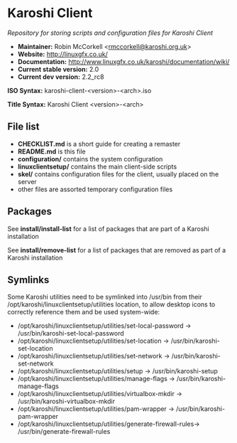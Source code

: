 # Karoshi Client

*Repository for storing scripts and configuration files for Karoshi Client*

- **Maintainer:** Robin McCorkell &lt;rmccorkell@karoshi.org.uk&gt;
- **Website:** http://linuxgfx.co.uk/
- **Documentation:** http://www.linuxgfx.co.uk/karoshi/documentation/wiki/
- **Current stable version:** 2.0
- **Current dev version:** 2.2_rc8

**ISO Syntax:** karoshi-client-&lt;version&gt;-&lt;arch&gt;.iso

**Title Syntax:** Karoshi Client &lt;version&gt;-&lt;arch&gt;

## File list

- **CHECKLIST.md** is a short guide for creating a remaster
- **README.md** is this file
- **configuration/** contains the system configuration
- **linuxclientsetup/** contains the main client-side scripts
- **skel/** contains configuration files for the client, usually placed on the server
- other files are assorted temporary configuration files

## Packages

See **install/install-list** for a list of packages that are part of a Karoshi installation

See **install/remove-list** for a list of packages that are removed as part of a Karoshi installation

## Symlinks

Some Karoshi utilities need to be symlinked into /usr/bin from their /opt/karoshi/linuxclientsetup/utilities location, to allow desktop icons to correctly reference them and be used system-wide:

- /opt/karoshi/linuxclientsetup/utilities/set-local-password -> /usr/bin/karoshi-set-local-password
- /opt/karoshi/linuxclientsetup/utilities/set-location -> /usr/bin/karoshi-set-location
- /opt/karoshi/linuxclientsetup/utilities/set-network -> /usr/bin/karoshi-set-network
- /opt/karoshi/linuxclientsetup/utilities/setup -> /usr/bin/karoshi-setup
- /opt/karoshi/linuxclientsetup/utilities/manage-flags -> /usr/bin/karoshi-manage-flags
- /opt/karoshi/linuxclientsetup/utilities/virtualbox-mkdir -> /usr/bin/karoshi-virtualbox-mkdir
- /opt/karoshi/linuxclientsetup/utilities/pam-wrapper -> /usr/bin/karoshi-pam-wrapper
- /opt/karoshi/linuxclientsetup/utilities/generate-firewall-rules-> /usr/bin/generate-firewall-rules
